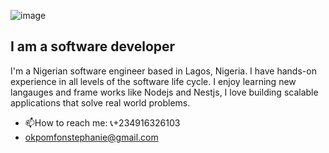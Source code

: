 ![image](https://drive.google.com/uc?id=1aYZ5L-WJFrok2BkOLrnnEvs05aJqt_pH)

## I am a software developer
I'm a Nigerian software engineer based in Lagos, Nigeria. I have hands-on experience in all levels of the software life cycle. I enjoy learning new langauges and frame works like Nodejs and Nestjs, I love building scalable applications that solve real world problems.
- 📫How to reach me:  📞+234916326103
- [okpomfonstephanie@gmail.com](okpomfonstephanie@gmail.com)
<!--
**StephanieMfon/StephanieMfon** is a ✨ _special_ ✨ repository because its `README.md` (this file) appears on your GitHub profile.

Here are some ideas to get you started:

- 🔭 I’m currently working on ...
- 🌱 I’m currently learning ...
- 👯 I’m looking to collaborate on ...
- 🤔 I’m looking for help with ...
- 💬 Ask me about ...
- 📫 How to reach me: ...
- 😄 Pronouns: ...
- ⚡ Fun fact: ...
-->

